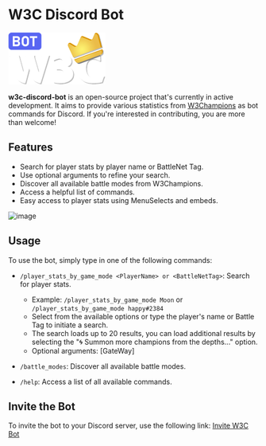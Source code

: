 # W3C Discord Bot

![w3c_discord_bot.png](https://github.com/0nlyDev/w3c-discord-bot/blob/main/assets/images/w3c_discord_bot.png)

**w3c-discord-bot** is an open-source project that's currently in active development. It aims to provide various statistics from [W3Champions](https://www.w3champions.com/) as bot commands for Discord. If you're interested in contributing, you are more than welcome!

## Features

- Search for player stats by player name or BattleNet Tag.
- Use optional arguments to refine your search.
- Discover all available battle modes from W3Champions.
- Access a helpful list of commands.
- Easy access to player stats using MenuSelects and embeds.

![image](https://github.com/0nlyDev/w3c-discord-bot/assets/89726447/8833ac3f-e1c3-4388-b119-11966ce40057)

## Usage

To use the bot, simply type in one of the following commands:

- `/player_stats_by_game_mode <PlayerName> or <BattleNetTag>`: Search for player stats.
  - Example: `/player_stats_by_game_mode Moon` or `/player_stats_by_game_mode happy#2384`
  - Select from the available options or type the player's name or Battle Tag to initiate a search.
  - The search loads up to 20 results, you can load additional results by selecting the "🌀 Summon more champions from the depths..." option.
  - Optional arguments: [GateWay]

- `/battle_modes`: Discover all available battle modes.

- `/help`: Access a list of all available commands.

## Invite the Bot

To invite the bot to your Discord server, use the following link:
[Invite W3C Bot](https://discord.com/api/oauth2/authorize?client_id=1166203153654501406&permissions=826781222912&scope=bot)

